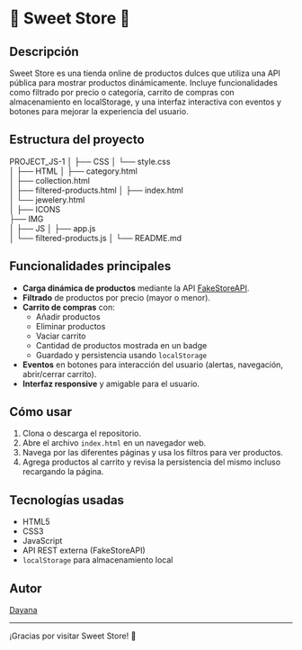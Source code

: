 # 🎀 Sweet Store 🎀

## Descripción
Sweet Store es una tienda online de productos dulces que utiliza una API pública para mostrar productos dinámicamente. Incluye funcionalidades como filtrado por precio o categoría, carrito de compras con almacenamiento en localStorage, y una interfaz interactiva con eventos y botones para mejorar la experiencia del usuario.

## Estructura del proyecto

PROJECT_JS-1
│
├── CSS
│   └── style.css             
│
├── HTML
│   ├── category.html         
│   ├── collection.html       
│   ├── filtered-products.html
│   ├── index.html            
│   └── jewelery.html         
│
├── ICONS                    
├── IMG                     
│
├── JS
│   ├── app.js               
│   └── filtered-products.js 
│
└── README.md                


## Funcionalidades principales

- **Carga dinámica de productos** mediante la API [FakeStoreAPI](https://fakestoreapi.com/).
- **Filtrado** de productos por precio (mayor o menor).
- **Carrito de compras** con:
  - Añadir productos
  - Eliminar productos
  - Vaciar carrito
  - Cantidad de productos mostrada en un badge
  - Guardado y persistencia usando `localStorage`
- **Eventos** en botones para interacción del usuario (alertas, navegación, abrir/cerrar carrito).
- **Interfaz responsive** y amigable para el usuario.

## Cómo usar

1. Clona o descarga el repositorio.
2. Abre el archivo `index.html` en un navegador web.
3. Navega por las diferentes páginas y usa los filtros para ver productos.
4. Agrega productos al carrito y revisa la persistencia del mismo incluso recargando la página.

## Tecnologías usadas

- HTML5
- CSS3
- JavaScript 
- API REST externa (FakeStoreAPI)
- `localStorage` para almacenamiento local

## Autor

[Dayana](https://github.com/Dayana196)

---

¡Gracias por visitar Sweet Store! 🎉


